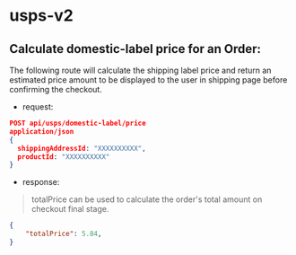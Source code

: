 # usps-v2

## Calculate domestic-label price for an Order:
The following route will calculate the shipping label price and return an estimated price amount to be displayed to the user in shipping page before confirming the checkout.
- request:
``` json
POST api/usps/domestic-label/price
application/json
{
  shippingAddressId: "XXXXXXXXXX",
  productId: "XXXXXXXXXX"
}
```
- response:
> totalPrice can be used to calculate the order's total amount on checkout final stage.
```json
{
    "totalPrice": 5.84,
}
```



